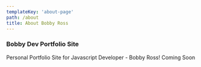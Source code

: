 ```yaml
---
templateKey: 'about-page'
path: /about
title: About Bobby Ross
---
```

### Bobby Dev Portfolio Site
Personal Portfolio Site for Javascript Developer - Bobby Ross! Coming Soon
